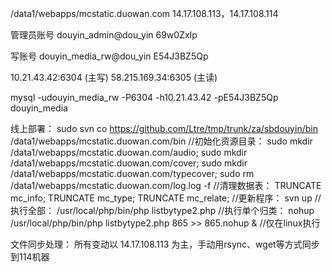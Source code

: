/data1/webapps/mcstatic.duowan.com 
14.17.108.113，14.17.108.114


管理员账号
douyin_admin@dou_yin
69w0ZxIp

写账号
douyin_media_rw@dou_yin
E54J3BZ5Qp

10.21.43.42:6304  (主写)
58.215.169.34:6305 (主读)

mysql -udouyin_media_rw -P6304 -h10.21.43.42 -pE54J3BZ5Qp douyin_media

线上部署：
sudo svn co https://github.com/Ltre/tmp/trunk/za/sbdouyin/bin /data1/webapps/mcstatic.duowan.com/bin
//初始化资源目录： sudo mkdir /data1/webapps/mcstatic.duowan.com/audio; sudo mkdir /data1/webapps/mcstatic.duowan.com/cover; sudo mkdir /data1/webapps/mcstatic.duowan.com/typecover; sudo rm /data1/webapps/mcstatic.duowan.com/log.log -f
//清理数据表： TRUNCATE mc_info; TRUNCATE mc_type; TRUNCATE mc_relate; 
//更新程序： svn up
//执行全部： /usr/local/php/bin/php listbytype2.php
//执行单个归类： nohup /usr/local/php/bin/php listbytype2.php 865 >> 865.nohup &
//仅在linux执行


文件同步处理：
所有变动以 14.17.108.113 为主，手动用rsync、wget等方式同步到114机器
